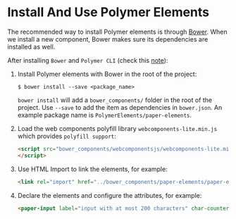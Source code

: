 # Install And Use Polymer Elements

The recommended way to install Polymer elements is through [Bower](https://bower.io/). When we install a new component, Bower makes sure its dependencies are installed as well.

After installing `Bower` and `Polymer CLI` (check this [note](https://github.com/YuKitAs/tech-note/blob/master/programming-language/javascript/polymer/install-and-init-polymer.md)):

1. Install Polymer elements with Bower in the root of the project:

    ```console
    $ bower install --save <package_name>
    ```

    `bower install` will add a `bower_components/` folder in the root of the project. Use `--save` to add the item as dependencies in `bower.json`. An example package name is `PolymerElements/paper-elements`.

2. Load the web components polyfill library `webcomponents-lite.min.js` which provides `polyfill support`:

    ```html
    <script src="bower_components/webcomponentsjs/webcomponents-lite.min.js">
    </script>
    ```

3. Use HTML Import to link the elements, for example:

    ```html
    <link rel="import" href="../bower_components/paper-elements/paper-elements.html">
    ```

4. Declare the elements and configure the attributes, for example:

    ```html
    <paper-input label="input with at most 200 characters" char-counter maxlength="200"></paper-input>
    ```

